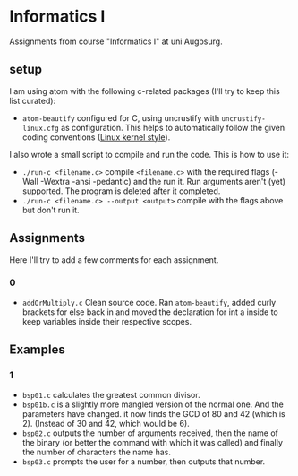 # Informatics I
Assignments from course "Informatics I" at uni Augbsurg.

## setup

I am using atom with the following c-related packages (I'll try to keep this
list curated):

 - `atom-beautify` configured for C, using uncrustify with `uncrustify-linux.cfg`
    as configuration. This helps to automatically follow the given coding
    conventions ([Linux kernel style](https://www.kernel.org/doc/Documentation/process/coding-style.rst)).

I also wrote a small script to compile and run the code. This is how to use it:

 - `./run-c <filename.c>` compile `<filename.c>` with the required flags
    (-Wall -Wextra -ansi -pedantic) and the run it. Run arguments aren't (yet)
    supported. The program is deleted after it completed.
 - `./run-c <filename.c> --output <output>` compile with the flags above but
    don't run it.

## Assignments

Here I'll try to add a few comments for each assignment.

### 0

 - `addOrMultiply.c` Clean source code. Ran `atom-beautify`, added curly
    brackets for else back in and moved the declaration for int a inside to
    keep variables inside their respective scopes.

## Examples

### 1

 - `bsp01.c` calculates the greatest common divisor.
 - `bsp01b.c` is a slightly more mangled version of the normal one. And the
    parameters have changed. it now finds the GCD of 80 and 42 (which is 2).
    (Instead of 30 and 42, which would be 6).
 - `bsp02.c` outputs the number of arguments received, then the name of the
    binary (or better the command with which it was called) and finally the
    number of characters the name has.
 - `bsp03.c` prompts the user for a number, then outputs that number.
